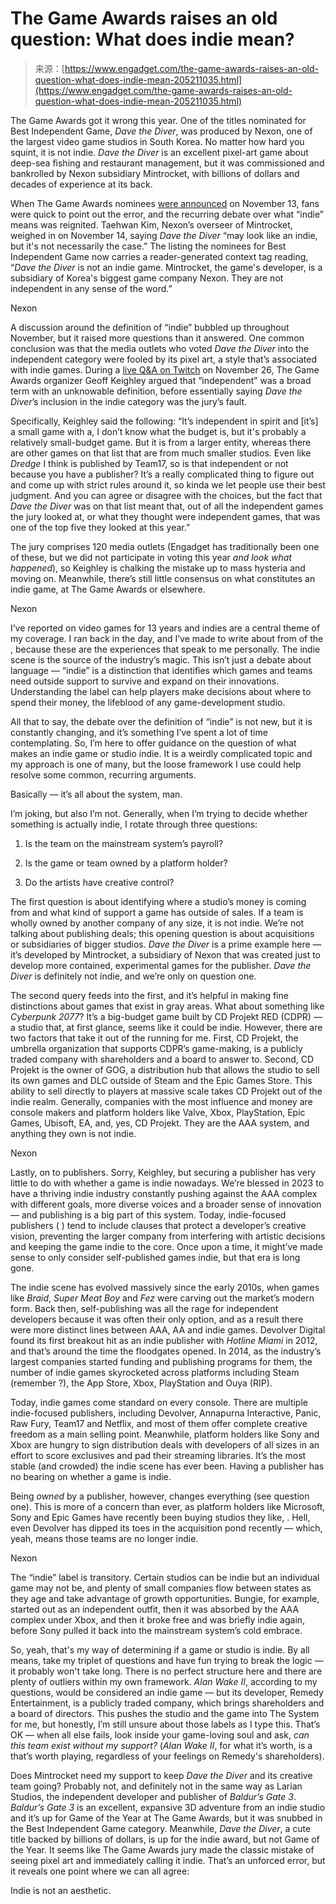 <!--yml
category: 未分类
date: 2024-05-27 14:29:33
-->

# The Game Awards raises an old question: What does indie mean?

> 来源：[https://www.engadget.com/the-game-awards-raises-an-old-question-what-does-indie-mean-205211035.html](https://www.engadget.com/the-game-awards-raises-an-old-question-what-does-indie-mean-205211035.html)

The Game Awards got it wrong this year. One of the titles nominated for Best Independent Game, *Dave the Diver*, was produced by Nexon, one of the largest video game studios in South Korea. No matter how hard you squint, it is not indie. *Dave the Diver* is an excellent pixel-art game about deep-sea fishing and restaurant management, but it was commissioned and bankrolled by Nexon subsidiary Mintrocket, with billions of dollars and decades of experience at its back.

When The Game Awards nominees [were announced](https://www.engadget.com/baldurs-gate-3-and-alan-wake-2-lead-the-2023-game-awards-nominees-185729344.html) on November 13, fans were quick to point out the error, and the recurring debate over what “indie” means was reignited. Taehwan Kim, Nexon’s overseer of Mintrocket, weighed in on November 14, saying *Dave the Diver* “may look like an indie, but it's not necessarily the case.” The [](https://twitter.com/thegameawards/status/1724120590062358978) listing the nominees for Best Independent Game now carries a reader-generated context tag reading, “*Dave the Diver* is not an indie game. Mintrocket, the game's developer, is a subsidiary of Korea's biggest game company Nexon. They are not independent in any sense of the word.”

Nexon

A discussion around the definition of “indie” bubbled up throughout November, but it raised more questions than it answered. One common conclusion was that the media outlets who voted *Dave the Diver* into the independent category were fooled by its pixel art, a style that’s associated with indie games. During a [live Q&A on Twitch](https://www.twitch.tv/videos/1988267110) on November 26, The Game Awards organizer Geoff Keighley argued that “independent” was a broad term with an unknowable definition, before essentially saying *Dave the Diver*’s inclusion in the indie category was the jury’s fault.

Specifically, Keighley said the following: “It’s independent in spirit and [it’s] a small game with a, I don’t know what the budget is, but it's probably a relatively small-budget game. But it is from a larger entity, whereas there are other games on that list that are from much smaller studios. Even like *Dredge* I think is published by Team17, so is that independent or not because you have a publisher? It’s a really complicated thing to figure out and come up with strict rules around it, so kinda we let people use their best judgment. And you can agree or disagree with the choices, but the fact that *Dave the Diver* was on that list meant that, out of all the independent games the jury looked at, or what they thought were independent games, that was one of the top five they looked at this year.”

The jury comprises 120 media outlets (Engadget has traditionally been one of these, but we did not participate in voting this year *and look what happened*), so Keighley is chalking the mistake up to mass hysteria and moving on. Meanwhile, there’s still little consensus on what constitutes an indie game, at The Game Awards or elsewhere.

Nexon

I’ve reported on video games for 13 years and indies are a central theme of my coverage. I ran [](https://www.engadget.com/tag/joystiq-indie-pitch/) back in the day, and I’ve made [](https://www.engadget.com/2014-02-14-the-floating-fragile-indie-bubble.html) to write about [](https://www.engadget.com/2020-01-27-kentucky-route-zero-act-v-review-tv-edition-interview.html) from [](https://www.engadget.com/2016-07-11-philly-game-forge-closed.html) of the [](https://www.engadget.com/2018-12-04-e3-2019-indie-games-esa-sony-devolver.html), because these are the experiences that speak to me personally. The indie scene is the source of the industry’s magic. This isn’t just a debate about language — “indie” is a distinction that identifies which games and teams need outside support to survive and expand on their innovations. Understanding the label can help players make decisions about where to spend their money, the lifeblood of any game-development studio.

All that to say, the debate over the definition of “indie” is not new, but it is constantly changing, and it’s something I’ve spent a lot of time contemplating. So, I’m here to offer guidance on the question of what makes an indie game or studio indie. It is a weirdly complicated topic and my approach is one of many, but the loose framework I use could help resolve some common, recurring arguments.

Basically — it’s all about the system, man.

I’m joking, but also I’m not. Generally, when I’m trying to decide whether something is actually indie, I rotate through three questions:

1.  Is the team on the mainstream system’s payroll?

2.  Is the game or team owned by a platform holder?

3.  Do the artists have creative control?

The first question is about identifying where a studio’s money is coming from and what kind of support a game has outside of sales. If a team is wholly owned by another company of any size, it is not indie. We’re not talking about publishing deals; this opening question is about acquisitions or subsidiaries of bigger studios. *Dave the Diver* is a prime example here — it’s developed by Mintrocket, a subsidiary of Nexon that was created just to develop more contained, experimental games for the publisher. *Dave the Diver* is definitely not indie, and we’re only on question one.

The second query feeds into the first, and it’s helpful in making fine distinctions about games that exist in gray areas. What about something like *Cyberpunk 2077*? It’s a big-budget game built by CD Projekt RED (CDPR) — a studio that, at first glance, seems like it could be indie. However, there are two factors that take it out of the running for me. First, CD Projekt, the umbrella organization that supports CDPR’s game-making, is a publicly traded company with shareholders and a board to answer to. Second, CD Projekt is the owner of GOG, a distribution hub that allows the studio to sell its own games and DLC outside of Steam and the Epic Games Store. This ability to sell directly to players at massive scale takes CD Projekt out of the indie realm. Generally, companies with the most influence and money are console makers and platform holders like Valve, Xbox, PlayStation, Epic Games, Ubisoft, EA, and, yes, CD Projekt. They are the AAA system, and anything they own is not indie.

Nexon

Lastly, on to publishers. Sorry, Keighley, but securing a publisher has very little to do with whether a game is indie nowadays. We’re blessed in 2023 to have a thriving indie industry constantly pushing against the AAA complex with different goals, more diverse voices and a broader sense of innovation — and publishing is a big part of this system. Today, indie-focused publishers ( [](https://www.engadget.com/indie-games-have-entered-the-era-of-bespoke-publishing-170639414.html) ) tend to include clauses that protect a developer’s creative vision, preventing the larger company from interfering with artistic decisions and keeping the game indie to the core. Once upon a time, it might’ve made sense to only consider self-published games indie, but that era is long gone.

The indie scene has evolved massively since the early 2010s, when games like *Braid*, *Super Meat Boy* and *Fez* were carving out the market’s modern form. Back then, self-publishing was all the rage for independent developers because it was often their only option, and as a result there were more distinct lines between AAA, AA and indie games. Devolver Digital found its first breakout hit as an indie publisher with *Hotline Miami* in 2012, and that’s around the time the floodgates opened. In 2014, as the industry’s largest companies started funding and publishing programs for them, the number of indie games skyrocketed across platforms including Steam (remember [](https://www.engadget.com/2012-10-09-not-getting-noticed-on-steam-greenlight-incredipedes-story.html)?), the App Store, Xbox, PlayStation and Ouya (RIP).

Today, indie games come standard on every console. There are multiple indie-focused publishers, including Devolver, Annapurna Interactive, Panic, Raw Fury, Team17 and Netflix, and most of them offer complete creative freedom as a main selling point. Meanwhile, platform holders like Sony and Xbox are hungry to sign distribution deals with developers of all sizes in an effort to score exclusives and pad their streaming libraries. It’s the most stable (and crowded) the indie scene has ever been. Having a publisher has no bearing on whether a game is indie.

Being *owned* by a publisher, however, changes everything (see question one). This is more of a concern than ever, as platform holders like Microsoft, Sony and Epic Games have recently been buying studios they like, [](https://www.engadget.com/activision-blizzard-now-officially-belongs-to-microsoft-125053787.html). Hell, even Devolver has dipped its toes in the acquisition pond recently — which, yeah, means those teams are no longer indie.

Nexon

The “indie” label is transitory. Certain studios can be indie but an individual game may not be, and plenty of small companies flow between states as they age and take advantage of growth opportunities. Bungie, for example, started out as an independent outfit, then it was absorbed by the AAA complex under Xbox, and then it broke free and was briefly indie again, before Sony pulled it back into the mainstream system’s cold embrace.

So, yeah, that's my way of determining if a game or studio is indie. By all means, take my triplet of questions and have fun trying to break the logic — it probably won't take long. There is no perfect structure here and there are plenty of outliers within my own framework. *Alan Wake II*, according to my questions, would be considered an indie game — but its developer, Remedy Entertainment, is a publicly traded company, which brings shareholders and a board of directors. This pushes the studio and the game into The System for me, but honestly, I’m still unsure about those labels as I type this. That’s OK — when all else fails, look inside your game-loving soul and ask, *can this team exist without my support?* (*Alan Wake II*, for what it’s worth, is a [](https://www.engadget.com/alan-wake-ii-is-great-but-it-doesnt-need-guns-130027149.html) that’s worth playing, regardless of your feelings on Remedy's shareholders).

Does Mintrocket need my support to keep *Dave the Diver* and its creative team going? Probably not, and definitely not in the same way as Larian Studios, the independent developer and publisher of *Baldur’s Gate 3*. *Baldur’s Gate 3* is an excellent, expansive 3D adventure from an indie studio and it’s up for Game of the Year at The Game Awards, but it was snubbed in the Best Independent Game category. Meanwhile, *Dave the Diver*, a cute title backed by billions of dollars, is up for the indie award, but not Game of the Year. It seems like The Game Awards jury made the classic mistake of seeing pixel art and immediately calling it indie. That’s an unforced error, but it reveals one point where we can all agree:

Indie is not an aesthetic.